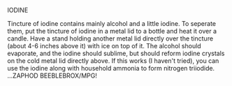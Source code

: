 IODINE

   Tincture of iodine contains mainly alcohol and a little iodine.  To
seperate them, put the tincture of iodine in a metal lid to a bottle and heat
it over a candle.  Have a stand holding another metal lid directly over the
tincture (about 4-6 inches above it) with ice on top of it.  The alcohol
should evaporate, and the iodine should sublime, but should reform iodine
crystals on the cold metal lid directly above.  If this works (I haven't
tried), you can use the iodine along with household ammonia to form nitrogen
triiodide.
                                            ...ZAPHOD BEEBLEBROX/MPG!
